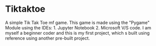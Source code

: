 # Tiktaktoe
A simple Tik Tak Toe mf game.
This game is made using the "Pygame" Module using the IDEs: 1. Jupyter Notebook
                                                            2. Microsoft V/S code.
I am myself a beginner coder and this is my first project, which s built using reference using another pre-built project.
